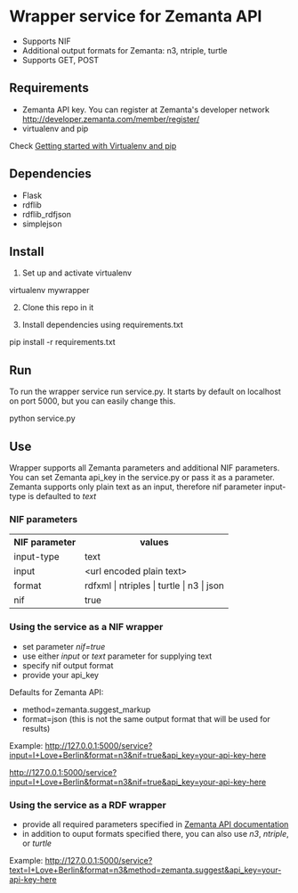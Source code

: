 
Wrapper service for Zemanta API
===============

* Supports NIF
* Additional output formats for Zemanta: n3, ntriple, turtle
* Supports GET, POST

Requirements
---------
* Zemanta API key. You can register at Zemanta's developer network <http://developer.zemanta.com/member/register/>
* virtualenv and pip

Check [Getting started with Virtualenv and pip](http://jontourage.com/2011/02/09/virtualenv-pip-basics/)

Dependencies
------------
* Flask
* rdflib
* rdflib_rdfjson
* simplejson


Install
-----------
1. Set up and activate virtualenv

virtualenv mywrapper

2. Clone this repo in it

3. Install dependencies using requirements.txt

pip install -r requirements.txt


Run
------------
To run the wrapper service run service.py. It starts by default on localhost on port 5000, but you can easily change this.

python service.py


Use
-------------
Wrapper supports all Zemanta parameters and additional NIF parameters. You can set Zemanta api_key in the service.py or pass it as a parameter.
Zemanta supports only plain text as an input, therefore nif parameter input-type is defaulted to _text_

### NIF parameters
<table>
  <tr>
    <th>NIF parameter</th><th>values</th>
  </tr>
  <tr>
    <td>input-type</td><td>text</td>
  </tr>
  <tr>
    <td>input</td><td>&lt;url encoded plain text&gt;</td>
  </tr>
  <tr>
    <td>format</td><td>rdfxml | ntriples | turtle | n3 | json  </td>
  </tr>
  <tr>
    <td>nif</td><td>true</td>
  </tr>
</table>

### Using the service as a NIF wrapper
* set parameter _nif=true_
* use either _input_ or _text_ parameter for supplying text
* specify nif output format
* provide your api_key

Defaults for Zemanta API:
* method=zemanta.suggest_markup
* format=json (this is not the same output format that will be used for results)

Example:
http://127.0.0.1:5000/service?input=I+Love+Berlin&format=n3&nif=true&api_key=your-api-key-here

http://127.0.0.1:5000/service?input=I+Love+Berlin&format=n3&nif=true&api_key=your-api-key-here


### Using the service as a RDF wrapper
* provide all required parameters specified in [Zemanta API documentation](http://developer.zemanta.com/docs/)
* in addition to ouput formats specified there, you can also use _n3_, _ntriple_, or _turtle_

Example:
http://127.0.0.1:5000/service?text=I+Love+Berlin&format=n3&method=zemanta.suggest&api_key=your-api-key-here




